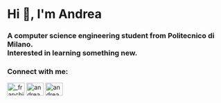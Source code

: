 <h1 align="left">Hi 👋, I'm Andrea</h1>
<h3 align="left">A computer science engineering student from Politecnico di Milano.<br> Interested in learning something new.</h3>

<h3 align="left">Connect with me:</h3>
<p align="left">
<a href="https://twitter.com/_franchinodj_" target="blank"><img align="center" src="https://raw.githubusercontent.com/rahuldkjain/github-profile-readme-generator/master/src/images/icons/Social/twitter.svg" alt="_franchinodj_" height="30" width="40" /></a>
<a href="https://linkedin.com/in/andrea pesciotti" target="blank"><img align="center" src="https://raw.githubusercontent.com/rahuldkjain/github-profile-readme-generator/master/src/images/icons/Social/linked-in-alt.svg" alt="andrea pesciotti" height="30" width="40" /></a>
<a href="https://instagram.com/andreapesciotti" target="blank"><img align="center" src="https://raw.githubusercontent.com/rahuldkjain/github-profile-readme-generator/master/src/images/icons/Social/instagram.svg" alt="andreapesciotti" height="30" width="40" /></a>
</p>

